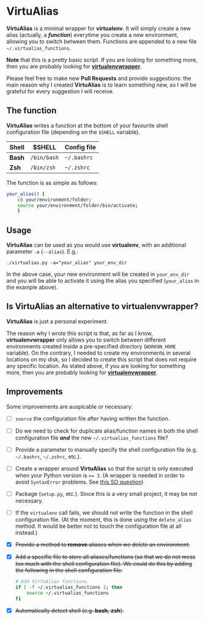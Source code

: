 # VirtuAlias

**VirtuAlias** is a minimal wrapper for **virtualenv**. It will simply create a new alias (actually, a ***function***) everytime you create a new environment, allowing you to switch between them. Functions are appended to a new file `~/.virtualias_functions`.

**Note** that this is a pretty basic script. If you are looking for something more, then you are probably looking for [**virtualenvwrapper**](https://virtualenvwrapper.readthedocs.org/en/latest/).

Please feel free to make new **Pull Requests** and provide suggestions: the main reason why I created **VirtuAlias** is to learn something new, so I will be grateful for every suggestion I will receive.


The function
------------

**VirtuAlias** writes a function at the bottom of your favourite shell configuration file (depending on the `$SHELL` variable).

| Shell    | $SHELL      | Config file |
| -------- | ----------- | ----------- |
| **Bash** | `/bin/bash` | `~/.bashrc` |
| **Zsh**  | `/bin/zsh`  | `~/.zshrc`  |

The function is as simple as follows:

```bash
your_alias() {
    cd your/environment/folder;
    source your/environment/folder/bin/activate;
    }
```


Usage
----------

**VirtuAlias** can be used as you would use **virtualenv**, with an additional parameter `-a` (`--alias`). E.g.:

`./virtualias.py -a="your_alias" your_env_dir`

In the above case, your new environment will be created in `your_env_dir` and you will be able to activate it using the alias you specified (`your_alias` in the example above).


Is VirtuAlias an alternative to virtualenvwrapper?
---------------------------------------------------

**VirtuAlias** is just a personal experiment.

The reason why I wrote this script is that, as far as I know, **virtualenvwrapper** only allows you to switch between different environments created inside a pre-specified directory (`WORKON_HOME` variable). On the contrary, I needed to create my environments in several locations on my disk, so I decided to create this script that does not require any specific location. As stated above, if you are looking for something more, then you are probably looking for [**virtualenvwrapper**](https://virtualenvwrapper.readthedocs.org/en/latest/).

Improvements
------------

Some improvements are auspicable or necessary:

- [ ] `source` the configuration file after having written the function.

- [ ] Do we need to check for duplicate alias/function names in both the shell configuration file ***and*** the new `~/.virtualias_functions` file?


- [ ] Provide a parameter to manually specify the shell configuration file (e.g. `~/.bashrc`, `~/.zshrc`, etc.).

- [ ] Create a wrapper around **VirtuAlias** so that the script is only executed when your Python version is `>= 3`.
    (A wrapper is needed in order to avoid `SyntaxError` problems. See [this SO question](http://stackoverflow.com/questions/446052/how-can-i-check-for-python-version-in-a-program-that-uses-new-language-features))

- [ ] Package (`setup.py`, etc.). Since this is a very small project, it may be not necessary.

- [ ] If the `virtualenv` call fails, we should not write the function in the shell configuration file. (At the moment, this is done using the `delete_alias` method. It would be better not to touch the configuration file at all instead.)

- [x] ~~Provide a method to **remove** aliases when we delete an environment.~~

- [x] ~~Add a specific file to store all aliases/functions (so that we do not mess too much with the shell configuration file). We could do this by adding the following in the shell configuration file:~~

    ```bash
    # Add VirtuAlias functions.
    if [ -f ~/.virtualias_functions ]; then
        source ~/.virtualias_functions
    fi
    ```
- [x] ~~Automatically detect shell (e.g. **bash**, **zsh**).~~
